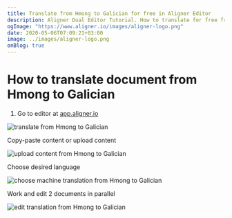 ```yaml
---
title: Translate from Hmong to Galician for free in Aligner Editor
description: Aligner Dual Editor Tutorial. How to translate for free from Hmong to Galician. Aligner is multilingual document management platform. 
ogImage: "https://www.aligner.io/images/aligner-logo.png"
date: 2020-05-06T07:09:21+03:00
image: ../images/aligner-logo.png
onBlog: true
---
```


# How to translate document from Hmong to Galician

1. Go to editor at [app.aligner.io](https://app.aligner.io "Aligner App web page")

![translate from Hmong to Galician](../aligner-blank-editor.png "translate from Hmong to Galician")

Copy-paste content or upload content

![upload content from Hmong to Galician](../aligner-uploaded-document.png "upload content from Hmong to Galician")

Choose desired language

![choose machine translation from Hmong to Galician](../aligner-language-dropdown.png "choose machine translation from Hmong to Galician")

Work and edit 2 documents in parallel

![edit translation from Hmong to Galician](../aligner-double-sitded-editor.png "edit translation from Hmong to Galician")

